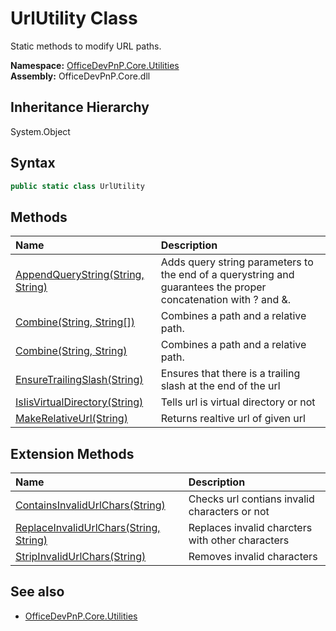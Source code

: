 # UrlUtility Class
 Static methods to modify URL paths.   

**Namespace:** [OfficeDevPnP.Core.Utilities](OfficeDevPnP.Core.Utilities.md)  
**Assembly:** OfficeDevPnP.Core.dll  
## Inheritance Hierarchy
System.Object  
## Syntax
```C#
public static class UrlUtility
```
## Methods
|**Name**|**Description**|
|:-----|:-----|
| [AppendQueryString(String, String)](OfficeDevPnP.Core.Utilities.UrlUtility.4066d2e4.md) |  Adds query string parameters to the end of a querystring and guarantees the proper concatenation with ? and &.
| [Combine(String, String[])](OfficeDevPnP.Core.Utilities.UrlUtility.855ffbf0.md) | Combines a path and a relative path.
| [Combine(String, String)](OfficeDevPnP.Core.Utilities.UrlUtility.63559c31.md) | Combines a path and a relative path.
| [EnsureTrailingSlash(String)](OfficeDevPnP.Core.Utilities.UrlUtility.9cc5e529.md) | Ensures that there is a trailing slash at the end of the url
| [IsIisVirtualDirectory(String)](OfficeDevPnP.Core.Utilities.UrlUtility.d19d0270.md) | Tells url is virtual directory or not
| [MakeRelativeUrl(String)](OfficeDevPnP.Core.Utilities.UrlUtility.98a01cfa.md) | Returns realtive url of given url
## Extension Methods
|**Name**|**Description**|
|:-----|:-----|
| [ContainsInvalidUrlChars(String)](OfficeDevPnP.Core.Utilities.UrlUtility.7bcf7fd6.md) | Checks url contians invalid characters or not
| [ReplaceInvalidUrlChars(String, String)](OfficeDevPnP.Core.Utilities.UrlUtility.ebad641c.md) | Replaces invalid charcters with other characters
| [StripInvalidUrlChars(String)](OfficeDevPnP.Core.Utilities.UrlUtility.39d455f1.md) | Removes invalid characters
## See also
- [OfficeDevPnP.Core.Utilities](OfficeDevPnP.Core.Utilities.md)
